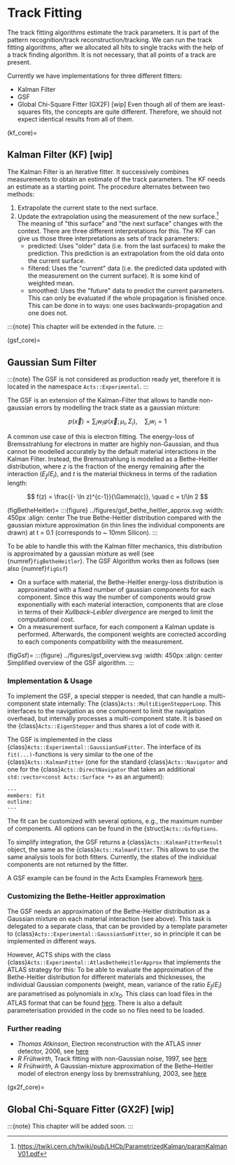 # Track Fitting

The track fitting algorithms estimate the track parameters.
It is part of the pattern recognition/track  reconstruction/tracking.
We can run the track fitting algorithms, after we allocated all hits to single tracks with the help of a track finding algorithm.
It is not necessary, that all points of a track are present.

Currently we have implementations for three different fitters:
* Kalman Filter
* GSF
* Global Chi-Square Fitter (GX2F) [wip]
Even though all of them are least-squares fits, the concepts are quite different.
Therefore, we should not expect identical results from all of them.

(kf_core)=
## Kalman Filter (KF) [wip]
The Kalman Filter is an iterative fitter.
It successively combines measurements to obtain an estimate of the track parameters.
The KF needs an estimate as a starting point. The procedure alternates between two methods:
1. Extrapolate the current state to the next surface.
2. Update the extrapolation using the measurement of the new surface.[^billoir]
The meaning of "this surface" and "the next surface" changes with the context.
There are three different interpretations for this.
The KF can give us those three interpretations as sets of track parameters:
    * predicted: Uses "older" data (i.e. from the last surfaces) to make the prediction. This prediction is an extrapolation from the old data onto the current surface.
    * filtered: Uses the "current" data (i.e. the predicted data updated with the measurement on the current surface). It is some kind of weighted mean.
    * smoothed: Uses the "future" data to predict the current parameters. This can only be evaluated if the whole propagation is finished once. This can be done in to ways: one uses backwards-propagation and one does not.

:::{note}
This chapter will be extended in the future.
:::

(gsf_core)=
## Gaussian Sum Filter

:::{note}
The GSF is not considered as production ready yet, therefore it is located in the namespace `Acts::Experimental`.
:::

The GSF is an extension of the Kalman-Filter that allows to handle non-gaussian errors by modelling the track state as a gaussian mixture:

$$
p(\vec{x}) = \sum_i w_i \varphi(\vec{x}; \mu_i, \Sigma_i), \quad \sum_i w_i = 1
$$

A common use case of this is electron fitting. The energy-loss of Bremsstrahlung for electrons in matter are highly non-Gaussian, and thus cannot be modelled accurately by the default material interactions in the Kalman Filter. Instead, the Bremsstrahlung is modelled as a Bethe-Heitler distribution, where $z$ is the fraction of the energy remaining after the interaction ($E_f/E_i$), and $t$ is the material thickness in terms of the radiation length:

$$
f(z) = \frac{(- \ln z)^{c-1}}{\Gamma(c)}, \quad c = t/\ln 2
$$

(figBetheHeitler)=
:::{figure} ../figures/gsf_bethe_heitler_approx.svg
:width: 450px
:align: center
The true Bethe-Heitler distribution compared with the gaussian mixture approximation (in thin lines the individual components are drawn) at t = 0.1 (corresponds to ~ 10mm Silicon).
:::

To be able to handle this with the Kalman filter mechanics, this distribution is approximated by a gaussian mixture as well (see {numref}`figBetheHeitler`). The GSF Algorithm works then as follows (see also {numref}`figGsf`)

* On a surface with material, the Bethe-Heitler energy-loss distribution is approximated with a fixed number of gaussian components for each component. Since this way the number of components would grow exponentially with each material interaction, components that are close in terms of their *Kullback–Leibler divergence* are merged to limit the computational cost.
* On a measurement surface, for each component a Kalman update is performed. Afterwards, the component weights are corrected according to each components compatibility with the measurement.

(figGsf)=
:::{figure} ../figures/gsf_overview.svg
:width: 450px
:align: center
Simplified overview of the GSF algorithm.
:::

### Implementation & Usage

To implement the GSF, a special stepper is needed, that can handle a multi-component state internally: The {class}`Acts::MultiEigenStepperLoop`. This interfaces to the navigation as one component to limit the navigation overhead, but internally processes a multi-component state. It is based on the {class}`Acts::EigenStepper` and thus shares a lot of code with it.

The GSF is implemented in the class {class}`Acts::Experimental::GaussianSumFitter`. The interface of its `fit(...)`-functions is very similar to the one of the {class}`Acts::KalmanFitter` (one for the standard {class}`Acts::Navigator` and one for the {class}`Acts::DirectNavigator` that takes an additional `std::vector<const Acts::Surface *>` as an argument):

```{doxygenstruct} Acts::Experimental::GaussianSumFitter
---
members: fit
outline:
---
```

The fit can be customized with several options, e.g., the maximum number of components. All options can be found in the {struct}`Acts::GsfOptions`.

To simplify integration, the GSF returns a {class}`Acts::KalmanFitterResult` object, the same as the {class}`Acts::KalmanFitter`. This allows to use the same analysis tools for both fitters. Currently, the states of the individual components are not returned by the fitter.

A GSF example can be found in the Acts Examples Framework [here](https://github.com/acts-project/acts/blob/main/Examples/Scripts/Python/truth_tracking_gsf.py).

### Customizing the Bethe-Heitler approximation

The GSF needs an approximation of the Bethe-Heitler distribution as a Gaussian mixture on each material interaction (see above). This task is delegated to a separate class, that can be provided by a template parameter to {class}`Acts::Experimental::GaussianSumFitter`, so in principle it can be implemented in different ways.

However, ACTS ships with the class {class}`Acts::Experimental::AtlasBetheHeitlerApprox` that implements the ATLAS strategy for this: To be able to evaluate the approximation of the Bethe-Heitler distribution for different materials and thicknesses, the individual Gaussian components (weight, mean, variance of the ratio $E_f/E_i$) are parametrised as polynomials in $x/x_0$. This class can load files in the ATLAS format that can be found [here](https://gitlab.cern.ch/atlas/athena/-/tree/master/Tracking/TrkFitter/TrkGaussianSumFilter/Data). There is also a default parameterisation provided in the code so no files need to be loaded.

### Further reading
* *Thomas Atkinson*, Electron reconstruction with the ATLAS inner detector, 2006, see [here](https://cds.cern.ch/record/1448253)
* *R Frühwirth*, Track fitting with non-Gaussian noise, 1997, see [here](https://doi.org/10.1016/S0010-4655(96)00155-5)
* *R Frühwirth*, A Gaussian-mixture approximation of the Bethe–Heitler model of electron energy loss by bremsstrahlung, 2003, see [here](https://doi.org/10.1016/S0010-4655(03)00292-3)

(gx2f_core)=
## Global Chi-Square Fitter (GX2F) [wip]
:::{note}
This chapter will be added soon.
:::

[^billoir]: https://twiki.cern.ch/twiki/pub/LHCb/ParametrizedKalman/paramKalmanV01.pdf
